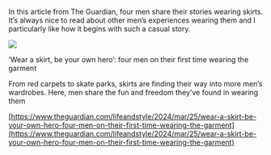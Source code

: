In this article from The Guardian, four men share their stories wearing skirts. It’s always nice to read about other men’s experiences wearing them and I particularly like how it begins with such a casual story.

[](https://www.theguardian.com/lifeandstyle/2024/mar/25/wear-a-skirt-be-your-own-hero-four-men-on-their-first-time-wearing-the-garment "‘Wear a skirt, be your own hero’: four men on their first time wearing the garment")

![](https://i0.wp.com/i.guim.co.uk/img/media/4a22e78069ca36d1c325ca2c6816b240085c20c5/718_369_6903_4143/master/6903.jpg?ssl=1)

‘Wear a skirt, be your own hero’: four men on their first time wearing the garment

From red carpets to skate parks, skirts are finding their way into more men’s wardrobes. Here, men share the fun and freedom they’ve found in wearing them

[https://www.theguardian.com/lifeandstyle/2024/mar/25/wear-a-skirt-be-your-own-hero-four-men-on-their-first-time-wearing-the-garment](https://www.theguardian.com/lifeandstyle/2024/mar/25/wear-a-skirt-be-your-own-hero-four-men-on-their-first-time-wearing-the-garment)